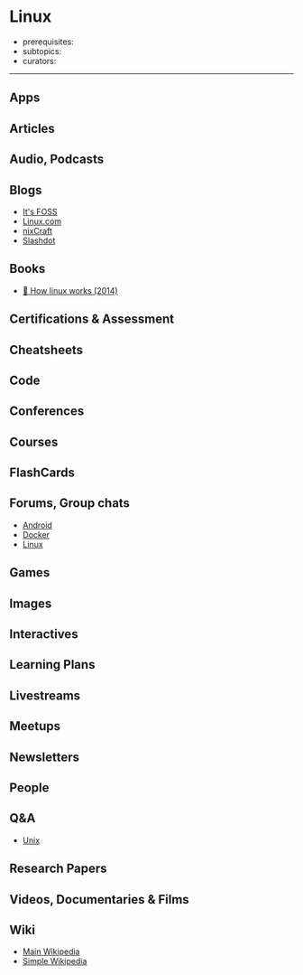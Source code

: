 # Linux

- prerequisites:
- subtopics:
- curators:

------

## Apps

## Articles

## Audio, Podcasts

## Blogs

- [It's FOSS](https://itsfoss.com)
- [Linux.com](https://linux.com)
- [nixCraft](https://www.cyberciti.biz/)
- [Slashdot](https://linux.slashdot.org)


## Books

- [📕 How linux works (2014)](http://www.goodreads.com/book/show/514432.How_Linux_Works)

## Certifications & Assessment

## Cheatsheets

## Code

## Conferences

## Courses

## FlashCards

## Forums, Group chats

- [Android](https://www.reddit.com/r/Android/)
- [Docker](https://www.reddit.com/r/docker/)
- [Linux](https://www.reddit.com/r/linux/)

## Games

## Images

## Interactives

## Learning Plans

## Livestreams

## Meetups

## Newsletters

## People

## Q&A

- [Unix](https://unix.stackexchange.com)

## Research Papers

## Videos, Documentaries & Films

## Wiki

- [Main Wikipedia](https://en.wikipedia.org/wiki/Linux)
- [Simple Wikipedia](https://simple.wikipedia.org/wiki/Linux)